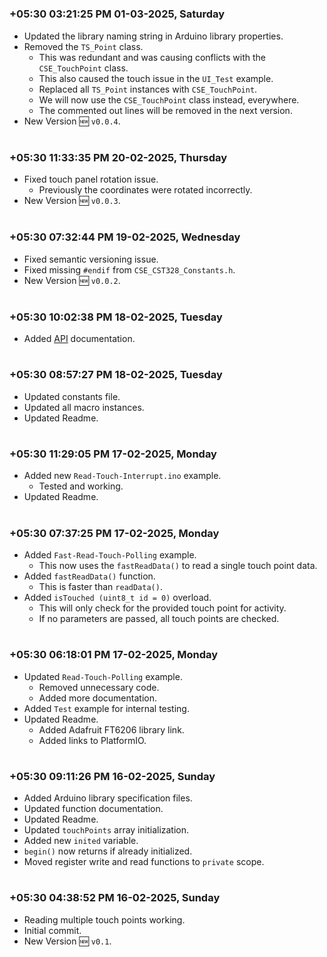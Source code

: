 

#
### **+05:30 03:21:25 PM 01-03-2025, Saturday**

  - Updated the library naming string in Arduino library properties.
  - Removed the `TS_Point` class.
    - This was redundant and was causing conflicts with the `CSE_TouchPoint` class.
    - This also caused the touch issue in the `UI_Test` example.
    - Replaced all `TS_Point` instances with `CSE_TouchPoint`.
    - We will now use the `CSE_TouchPoint` class instead, everywhere.
    - The commented out lines will be removed in the next version.
  - New Version 🆕 `v0.0.4`.

#
### **+05:30 11:33:35 PM 20-02-2025, Thursday**

  - Fixed touch panel rotation issue.
    - Previously the coordinates were rotated incorrectly.
  - New Version 🆕 `v0.0.3`.

#
### **+05:30 07:32:44 PM 19-02-2025, Wednesday**

  - Fixed semantic versioning issue.
  - Fixed missing `#endif` from `CSE_CST328_Constants.h`.
  - New Version 🆕 `v0.0.2`.

#
### **+05:30 10:02:38 PM 18-02-2025, Tuesday**

  - Added [API](/docs/API.md) documentation.

#
### **+05:30 08:57:27 PM 18-02-2025, Tuesday**

  - Updated constants file.
  - Updated all macro instances.
  - Updated Readme.

#
### **+05:30 11:29:05 PM 17-02-2025, Monday**

  - Added new `Read-Touch-Interrupt.ino` example.
    - Tested and working.
  - Updated Readme.

#
### **+05:30 07:37:25 PM 17-02-2025, Monday**

  - Added `Fast-Read-Touch-Polling` example.
    - This now uses the `fastReadData()` to read a single touch point data.
  - Added `fastReadData()` function.
    - This is faster than `readData()`.
  - Added `isTouched (uint8_t id = 0)` overload.
    - This will only check for the provided touch point for activity.
    - If no parameters are passed, all touch points are checked.

#
### **+05:30 06:18:01 PM 17-02-2025, Monday**

  - Updated `Read-Touch-Polling` example.
    - Removed unnecessary code.
    - Added more documentation.
  - Added `Test` example for internal testing.
  - Updated Readme.
    - Added Adafruit FT6206 library link.
    - Added links to PlatformIO.

#
### **+05:30 09:11:26 PM 16-02-2025, Sunday**

  - Added Arduino library specification files.
  - Updated function documentation.
  - Updated Readme.
  - Updated `touchPoints` array initialization.
  - Added new `inited` variable.
  - `begin()` now returns if already initialized.
  - Moved register write and read functions to `private` scope.

#
### **+05:30 04:38:52 PM 16-02-2025, Sunday**

  - Reading multiple touch points working.
  - Initial commit.
  - New Version 🆕 `v0.1`.
